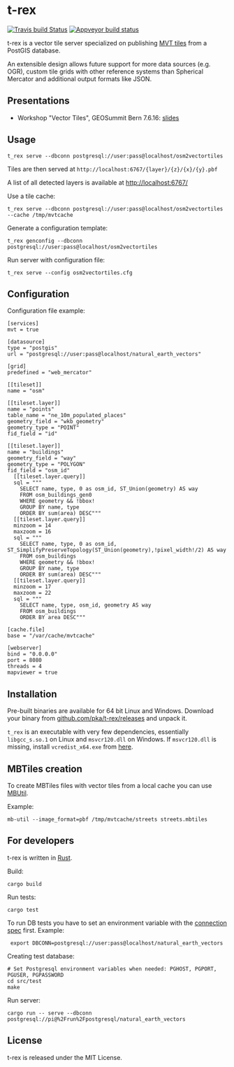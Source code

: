 t-rex
=====

[![Travis build Status](https://travis-ci.org/pka/t-rex.svg?branch=master)](https://travis-ci.org/pka/t-rex) [![Appveyor build status](https://ci.appveyor.com/api/projects/status/o60e9bu97i49lxyf?svg=true)](https://ci.appveyor.com/project/pka/t-rex)


t-rex is a vector tile server specialized on publishing [MVT tiles](https://github.com/mapbox/vector-tile-spec/tree/master/2.1)
from a PostGIS database.

An extensible design allows future support for more data sources (e.g. OGR), custom tile
grids with other reference systems than Spherical Mercator and additional output formats like
JSON.

Presentations
-------------

* Workshop "Vector Tiles", GEOSummit Bern 7.6.16: [slides](doc/t-rex_vector_tile_server.pdf)


Usage
-----

    t_rex serve --dbconn postgresql://user:pass@localhost/osm2vectortiles

Tiles are then served at `http://localhost:6767/{layer}/{z}/{x}/{y}.pbf`

A list of all detected layers is available at [http://localhost:6767/](http://localhost:6767/)

Use a tile cache:

    t_rex serve --dbconn postgresql://user:pass@localhost/osm2vectortiles --cache /tmp/mvtcache

Generate a configuration template:

    t_rex genconfig --dbconn postgresql://user:pass@localhost/osm2vectortiles

Run server with configuration file:

    t_rex serve --config osm2vectortiles.cfg


Configuration
-------------

Configuration file example:

    [services]
    mvt = true

    [datasource]
    type = "postgis"
    url = "postgresql://user:pass@localhost/natural_earth_vectors"

    [grid]
    predefined = "web_mercator"

    [[tileset]]
    name = "osm"

    [[tileset.layer]]
    name = "points"
    table_name = "ne_10m_populated_places"
    geometry_field = "wkb_geometry"
    geometry_type = "POINT"
    fid_field = "id"

    [[tileset.layer]]
    name = "buildings"
    geometry_field = "way"
    geometry_type = "POLYGON"
    fid_field = "osm_id"
      [[tileset.layer.query]]
      sql = """
        SELECT name, type, 0 as osm_id, ST_Union(geometry) AS way
        FROM osm_buildings_gen0
        WHERE geometry && !bbox!
        GROUP BY name, type
        ORDER BY sum(area) DESC"""
      [[tileset.layer.query]]
      minzoom = 14
      maxzoom = 16
      sql = """
        SELECT name, type, 0 as osm_id, ST_SimplifyPreserveTopology(ST_Union(geometry),!pixel_width!/2) AS way
        FROM osm_buildings
        WHERE geometry && !bbox!
        GROUP BY name, type
        ORDER BY sum(area) DESC"""
      [[tileset.layer.query]]
      minzoom = 17
      maxzoom = 22
      sql = """
        SELECT name, type, osm_id, geometry AS way
        FROM osm_buildings
        ORDER BY area DESC"""

    [cache.file]
    base = "/var/cache/mvtcache"

    [webserver]
    bind = "0.0.0.0"
    port = 8080
    threads = 4
    mapviewer = true


Installation
------------

Pre-built binaries are available for 64 bit Linux and Windows. Download your binary from [github.com/pka/t-rex/releases](https://github.com/pka/t-rex/releases) and unpack it.

`t_rex` is an executable with very few dependencies, essentially `libgcc_s.so.1` on Linux and `msvcr120.dll` on Windows. If `msvcr120.dll` is missing, install `vcredist_x64.exe` from [here](https://www.microsoft.com/download/details.aspx?id=40784).


MBTiles creation
----------------

To create MBTiles files with vector tiles from a local cache you can use [MBUtil](https://github.com/mapbox/mbutil).

Example:

    mb-util --image_format=pbf /tmp/mvtcache/streets streets.mbtiles


For developers
--------------

t-rex is written in [Rust](https://www.rust-lang.org/).

Build:

    cargo build

Run tests:

    cargo test

To run DB tests you have to set an environment variable with the [connection spec](https://github.com/sfackler/rust-postgres#connecting) first. Example:

     export DBCONN=postgresql://user:pass@localhost/natural_earth_vectors

Creating test database:

    # Set Postgresql environment variables when needed: PGHOST, PGPORT, PGUSER, PGPASSWORD
    cd src/test
    make

Run server:

    cargo run -- serve --dbconn postgresql://pi@%2Frun%2Fpostgresql/natural_earth_vectors


License
-------

t-rex is released under the MIT License.
